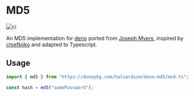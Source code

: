 # MD5

![ci](https://github.com/halvardssm/deno-md5/workflows/ci/badge.svg)

An MD5 implementation for [deno](https://deno.land) ported from [Joseph Myers](http://www.myersdaily.org/joseph/javascript/md5-text.html), inspired by [chiefbiiko](https://github.com/chiefbiiko/sha1) and adapted to Typescript.

## Usage

```js
import { md5 } from "https://denopkg.com/halvardssm/deno-md5/mod.ts";

const hash = md5("somePassword");
```

